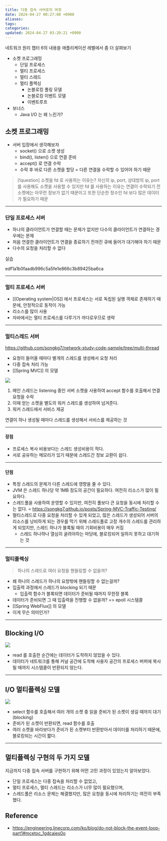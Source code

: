 ```yaml
---
title: 다중 접속 서버로의 여정
date: 2024-04-27 00:27:00 +0900
aliases: 
tags: 
categories: 
updated: 2024-04-27 03:20:21 +0900
---
```


네트워크 원리 챕터 6의 내용을 애플리케이션 레벨에서 좀 더 살펴보기

- 소켓 프로그래밍
    - 단일 프로세스
    - 멀티 프로세스
    - 멀티 스레드
    - 멀티 플렉싱
        - 논블로킹 폴링 모델
        - 논블로킹 이벤트 모델
        - 이벤트루프
- 보너스
    - Java I/O 는 왜 느린가?

## 소켓 프로그래밍

- 서버 입장에서 생각해보자
    - socket() 으로 소켓 생성
    - bind(), listen() 으로 연결 준비
    - accept() 로 연결 수락
    - 수락 후 바로 다른 소켓을 할당 = 다른 연결을 수락할 수 있어야 하기 때문

> [!question] 소켓을 fd 로 사용하는 이유는?
> 자신의 ip, port, 상대방의 ip, port 를 사용해도 소켓을 사용할 수 있지만 fd 를 사용하는 이유는 연결이 수락되기 전 소켓에는 아무런 정보가 없기 때문이고 또한 단순한 정수인 fd 보다 많은 데이터가 필요하기 때문

---

### 단일 프로세스 서버

- 하나의 클라이언트가 연결할 때는 문제가 없지만 다수의 클라이언트가 연결하는 경우에는 문제
- 처음 연결한 클라이언트가 연결을 종료하기 전까진 큐에 들어가 대기해야 하기 때문
- 다수의 요청을 처리할 수 없다

실습

edf1a1b0faadb996c5a5fe1e866c3b89425ba6ca

---

### 멀티 프로세스 서버

- [[Operating system|OS]] 에서 프로세스는 서로 독립된 실행 객체로 존재하기 때문에, 안정적으로 동작이 가능
- 리소스를 많이 사용
- 자바에서는 멀티 프로세스를 다루기가 까다로우므로 생략

---

### 멀티스레드 서버

https://github.com/songkg7/network-study-code-sample/tree/multi-thread

- 요청이 들어올 때마다 별개의 스레드를 생성해서 요청 처리
- 다중 접속 처리 가능
- [[Spring MVC]] 의 모델

![](https://i.imgur.com/HwdAnxF.png)

1. 메인 스레드는 listening 중인 서버 소켓을 사용하여 accept 함수를 호출해서 연결 요청을 수락
2. 이때 얻는 소켓을 별도의 워커 스레드를 생성하여 넘겨준다.
3. 워커 스레드에서 서비스 제공

연결이 하나 생성될 때마다 스레드를 생성해서 서비스를 제공하는 것

---

#### 장점

- 프로세스 복사 비용보다는 스레드 생성비용이 적다.
- 서로 공유하는 메모리가 있기 때문에 스레드간 정보 교환이 쉽다.

---

#### 단점

- 특정 스레드의 문제가 다른 스레드에 영향을 줄 수 있다.
- JVM 은 스레드 하나당 약 1MB 정도의 공간이 필요하다. 여전히 리소스가 많이 필요하다.
- 스레드풀을 사용하여 운영할 수 있지만, 여전히 풀보다 큰 요청을 동시에 처리할 수는 없다. = https://songkg7.github.io/posts/Spring-MVC-Traffic-Testing/
- 멀티스레드로 다중 요청을 처리할 수 있게 되었고, 많은 스레드가 생성되어 서버의 리소스를 낭비하게 되는 경우를 막기 위해 스레드풀로 고정 개수의 스레드를 관리하게 되었지만, 스레드 하나가 블록될 때의 기회비용이 매우 커짐
    - 스레드 하나하나 열심히 굴려야하는 마당에, 블로킹되어 일하지 못하고 대기하는 것

---

### 멀티플렉싱

> 하나의 스레드로 여러 요청을 핸들링할 수 없을까?

- 왜 하나의 스레드가 하나의 요청밖에 핸들링할 수 없는걸까?
- 입출력 과정에서 스레드가 blocking 되기 때문
    - 입출력 함수가 블록되면 데이터가 준비될 때까지 무한정 블록
- 데이터가 준비되면 그 때 입출력을 진행할 수 없을까? => epoll 시스템콜
- [[Spring WebFlux]] 의 모델
- 이게 무슨 의미인가?

---

## Blocking I/O

![](https://vos.line-scdn.net/landpress-content-v2_954/1663604281440.png?updatedAt=1663604282000)

- read 를 호출한 순간에는 데이터가 도착하지 않았을 수 있다.
- 데이터가 네트워크를 통해 커널 공간에 도착해 사용자 공간의 프로세스 버퍼에 복사될 때까지 시스템콜이 반환되지 않는다.

---

## I/O 멀티플렉싱 모델

![](https://vos.line-scdn.net/landpress-content-v2_954/1663604384989.png?updatedAt=1663604385000)

- select 함수를 호출해서 여러 개의 소켓 중 읽을 준비가 된 소켓이 생길 때까지 대기 (blocking)
- 준비가 된 소켓이 반환되면, read 함수를 호출
- 여러 소켓을 바라보다가 준비가 된 소켓부터 반환받아서 데이터를 처리하기 때문에, 블로킹되는 시간이 짧다.

---

## 멀티플렉싱 구현의 두 가지 모델

지금까지 다중 접속 서버를 구현하기 위해 어떤 고민 과정이 있었는지 알아보았다.

- 단일 프로세스는 다중 접속을 처리할 수 없었고,
- 멀티 프로세스, 멀티 스레드는 리소스가 너무 많이 필요했으며,
- 스레드풀은 리소스 문제는 해결했지만, 많은 요청을 동시에 처리하기는 여전히 부족했다.

## Reference

- https://engineering.linecorp.com/ko/blog/do-not-block-the-event-loop-part1#mcetoc_1gdcaies0o
